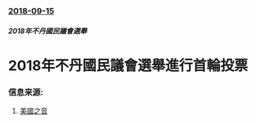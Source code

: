 ### [2018-09-15](/zh/news/2018/09/15/index.md)

##### 2018年不丹國民議會選舉
# 2018年不丹國民議會選舉進行首輪投票 




### 信息来源:

1. [美國之音](https://www.voachinese.com/a/bhutan-20180918/4576985.html)
